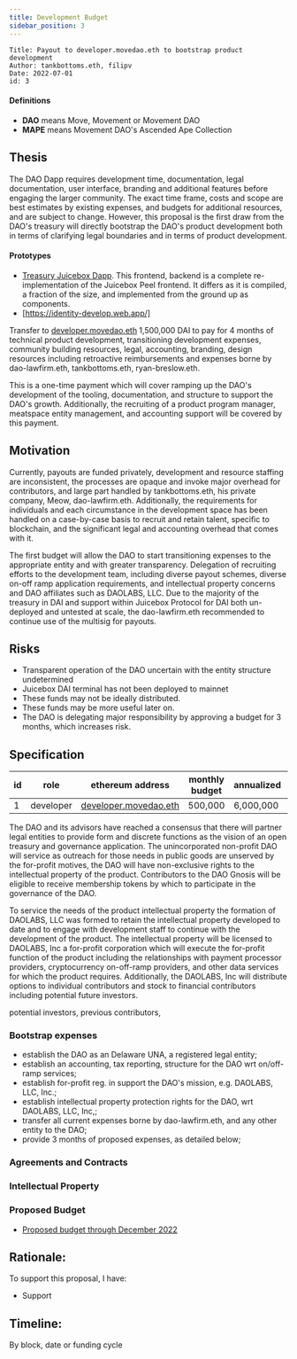 ```yaml
---
title: Development Budget
sidebar_position: 3
---
```


```
Title: Payout to developer.movedao.eth to bootstrap product development
Author: tankbottoms.eth, filipv
Date: 2022-07-01
id: 3
```

#### Definitions

- **DAO** means Move, Movement or Movement DAO
- **MAPE** means Movement DAO's Ascended Ape Collection

## Thesis

The DAO Dapp requires development time, documentation, legal documentation, user interface, branding and additional features before engaging the larger community. The exact time frame, costs and scope are best estimates by existing expenses, and budgets for additional resources, and are subject to change. However, this proposal is the first draw from the DAO's treasury will directly bootstrap the DAO's product development both in terms of clarifying legal boundaries and in terms of product development.

#### Prototypes

- [Treasury Juicebox Dapp](https://juicebox.wtf/). This frontend, backend is a complete re-implementation of the Juicebox Peel frontend. It differs as it is compiled, a fraction of the size, and implemented from the ground up as components.
- [https://identity-develop.web.app/]

Transfer to [developer.movedao.eth](0x2187e6a7c765777d50213346F0Fe519fCA706fbD) 1,500,000 DAI to pay for 4 months of technical product development, transitioning development expenses, community building resources, legal, accounting, branding, design resources including retroactive reimbursements and expenses borne by dao-lawfirm.eth, tankbottoms.eth, ryan-breslow.eth.

This is a one-time payment which will cover ramping up the DAO's development of the tooling, documentation, and structure to support the DAO's growth. Additionally, the recruiting of a product program manager, meatspace entity management, and accounting support will be covered by this payment.

## Motivation

Currently, payouts are funded privately, development and resource staffing are inconsistent, the processes are opaque and invoke major overhead for contributors, and large part handled by tankbottoms.eth, his private company, Meow, dao-lawfirm.eth. Additionally, the requirements for individuals and each circumstance in the development space has been handled on a case-by-case basis to recruit and retain talent, specific to blockchain, and the significant legal and accounting overhead that comes with it.

The first budget will allow the DAO to start transitioning expenses to the appropriate entity and with greater transparency. Delegation of recruiting efforts to the development team, including diverse payout schemes, diverse on-off ramp application requirements, and intellectual property concerns and DAO affiliates such as DAOLABS, LLC. Due to the majority of the treasury in DAI and support within Juicebox Protocol for DAI both un-deployed and untested at scale, the dao-lawfirm.eth recommended to continue use of the multisig for payouts.

## Risks

- Transparent operation of the DAO uncertain with the entity structure undetermined
- Juicebox DAI terminal has not been deployed to mainnet
- These funds may not be ideally distributed.
- These funds may be more useful later on.
- The DAO is delegating major responsibility by approving a budget for 3 months, which increases risk.

## Specification

| id  | role      | ethereum address                                                    | monthly budget | annualized | governance tokens | notes |
| --- | --------- | ------------------------------------------------------------------- | -------------- | ---------- | ----------------- | ----- |
| 1   | developer | [developer.movedao.eth](0x2187e6a7c765777d50213346F0Fe519fCA706fbD) | 500,000        | 6,000,000  | 0                 |       |

The DAO and its advisors have reached a consensus that there will partner legal entities to provide form and discrete functions as the vision of an open treasury and governance application. The unincorporated non-profit DAO will service as outreach for those needs in public goods are unserved by the for-profit motives, the DAO will have non-exclusive rights to the intellectual property of the product. Contributors to the DAO Gnosis will be eligible to receive membership tokens by which to participate in the governance of the DAO.

To service the needs of the product intellectual property the formation of DAOLABS, LLC was formed to retain the intellectual property developed to date and to engage with development staff to continue with the development of the product. The intellectual property will be licensed to DAOLABS, Inc a for-profit corporation which will execute the for-profit function of the product including the relationships with payment processor providers, cryptocurrency on-off-ramp providers, and other data services for which the product requires. Additionally, the DAOLABS, Inc will distribute options to individual contributors and stock to financial contributors including potential future investors.

potential investors, previous contributors,

### Bootstrap expenses

- establish the DAO as an Delaware UNA, a registered legal entity;
- establish an accounting, tax reporting, structure for the DAO wrt on/off-ramp services;
- establish for-profit reg. in support the DAO's mission, e.g. DAOLABS, LLC, Inc.;
- establish intellectual property protection rights for the DAO, wrt DAOLABS, LLC, Inc,;
- transfer all current expenses borne by dao-lawfirm.eth, and any other entity to the DAO;
- provide 3 months of proposed expenses, as detailed below;

### Agreements and Contracts

### Intellectual Property

### Proposed Budget

- [Proposed budget through December 2022](./10.%20movement-proposal-budget.pdf)

## Rationale:

To support this proposal, I have:

- Support

## Timeline:

By block, date or funding cycle
